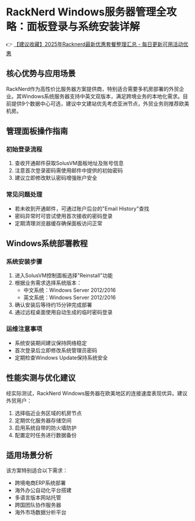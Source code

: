 # RackNerd Windows服务器管理全攻略：面板登录与系统安装详解

👉 [【建议收藏】2025年Racknerd最新优惠套餐整理汇总 - 每日更新可用活动优惠](https://bit.ly/Rack_Nerd)

## 核心优势与应用场景
RackNerd作为高性价比服务器方案提供商，特别适合需要多机房部署的外贸企业。其Windows系统服务器支持中英文双版本，满足跨境业务的本地化需求。目前提供9个数据中心可选，建议中文建站优先考虑亚洲节点，外贸业务则推荐欧美机房。

## 管理面板操作指南
### 初始登录流程
1. 查收开通邮件获取SolusVM面板地址及账号信息
2. 注意首次登录密码需使用邮件中提供的初始密码
3. 建议立即修改默认密码增强账户安全

### 常见问题处理
- 若未收到开通邮件，可通过账户后台的"Email History"查找
- 密码异常时可尝试使用首次接收的密码登录
- 定期清理浏览器缓存确保面板访问正常

## Windows系统部署教程
### 系统安装步骤
1. 进入SolusVM控制面板选择"Reinstall"功能
2. 根据业务需求选择系统版本：
   - 中文系统：Windows Server 2012/2016
   - 英文系统：Windows Server 2012/2016
3. 确认安装后等待约15分钟完成部署
4. 通过远程桌面使用自动生成的临时密码登录

### 运维注意事项
- 系统安装期间建议保持网络稳定
- 首次登录后立即修改系统管理员密码
- 定期检查Windows Update保持系统安全

## 性能实测与优化建议
经实际测试，RackNerd Windows服务器在欧美地区的连接速度表现优异。建议外贸用户：
1. 选择临近业务区域的机房节点
2. 定期优化服务器存储空间
3. 启用系统自带的防火墙防护
4. 配置定时任务进行数据备份

## 适用场景分析
该方案特别适合以下需求：
- 跨境电商ERP系统部署
- 海外办公自动化平台搭建
- 多语言版本网站托管
- 跨国团队协作服务器
- 海外市场数据分析平台